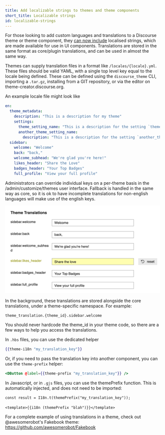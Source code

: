 ```yaml
---
title: Add localizable strings to themes and theme components
short_title: Localizable strings
id: localizable-strings
---
```


For those looking to add custom languages and translations to a Discourse theme or theme component, they [can now include](https://github.com/discourse/discourse/commit/880311dd4d2b367e54cc8244fba60fce69e121c3) localised strings, which are made available for use in UI components. Translations are stored in the same format as core/plugin translations, and can be used in almost the same way.

Themes can supply translation files in a format like `/locales/{locale}.yml`. These files should be valid YAML, with a single top level key equal to the locale being defined. These can be defined using the `discourse_theme` CLI, importing a `.tar.gz`, installing from a GIT repository, or via the editor on theme-creator.discourse.org.

An example locale file might look like

```yaml
en:
  theme_metadata:
    description: "This is a description for my theme"
    settings:
      theme_setting_name: "This is a description for the setting `theme_setting_name`"
      another_theme_setting_name:
        description: "This is a description for the setting `another_theme_setting_name`"
  sidebar:
    welcome: "Welcome"
    back: "back,"
    welcome_subhead: "We're glad you're here!"
    likes_header: "Share the Love"
    badges_header: "Your Top Badges"
    full_profile: "View your full profile"
```

Administrators can override individual keys on a per-theme basis in the /admin/customize/themes user interface. Fallback is handled in the same way as core, so it is ok to have incomplete translations for non-english languages will make use of the english keys.

![39|690x388,50%](/assets/localizable-strings-1.png)

In the background, these translations are stored alongside the core translations, under a theme-specific namespace. For example:

```
theme_translation.{theme_id}.sidebar.welcome
```

You should never hardcode the theme_id in your theme code, so there are a few ways to help you access the translations.

In `.hbs` files, you can use the dedicated helper

```hbs
{{theme-i18n "my_translation_key"}}
```

Or, if you need to pass the translation key into another component, you can use the `theme-prefix` helper:

```hbs
<DButton @label={{theme-prefix "my_translation_key"}} />
```

In Javascript, or in `.gjs` files, you can use the themePrefix function. This is automatically injected, and does not need to be imported:

```gjs
const result = I18n.t(themePrefix("my_translation_key"));

<template>{{i18n (themePrefix "blah")}}</template>
```

For a complete example of using translations in a theme, check out @awesomerobot's Fakebook theme: https://github.com/awesomerobot/Fakebook

